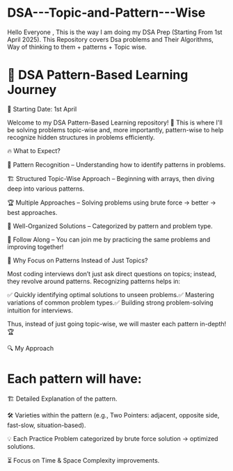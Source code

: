 # DSA---Topic-and-Pattern---Wise
Hello Everyone , This is the way I am doing my DSA Prep (Starting From 1st April 2025). This Repository covers Dsa problems and Their Algorithms, Way of thinking to them + patterns + Topic wise.


# 🚀 DSA Pattern-Based Learning Journey

📅 Starting Date: 1st April

Welcome to my DSA Pattern-Based Learning repository! 🎯 This is where I'll be solving problems topic-wise and, more importantly, pattern-wise to help recognize hidden structures in problems efficiently.

🔥 What to Expect?

🧩 Pattern Recognition – Understanding how to identify patterns in problems.

🏗 Structured Topic-Wise Approach – Beginning with arrays, then diving deep into various patterns.

🏆 Multiple Approaches – Solving problems using brute force → better → best approaches.

📌 Well-Organized Solutions – Categorized by pattern and problem type.

🤝 Follow Along – You can join me by practicing the same problems and improving together!

🎯 Why Focus on Patterns Instead of Just Topics?

Most coding interviews don’t just ask direct questions on topics; instead, they revolve around patterns. Recognizing patterns helps in:

✅ Quickly identifying optimal solutions to unseen problems.✅ Mastering variations of common problem types.✅ Building strong problem-solving intuition for interviews.

Thus, instead of just going topic-wise, we will master each pattern in-depth! 🏆

🔍 My Approach

# Each pattern will have:

🏗 Detailed Explanation of the pattern.

🛠 Varieties within the pattern (e.g., Two Pointers: adjacent, opposite side, fast-slow, situation-based).

💡 Each Practice Problem categorized by brute force solution → optimized solutions.

⏳ Focus on Time & Space Complexity improvements.

